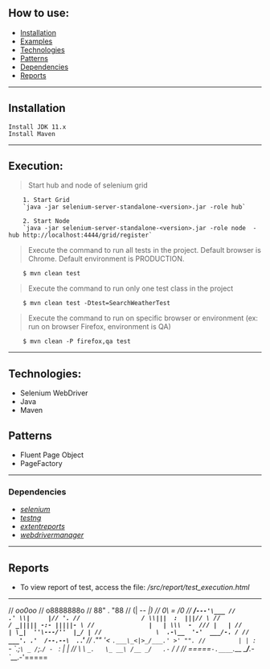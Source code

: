 ## How to use:

- [Installation](#installation)
- [Examples](#examples)
- [Technologies](#technologies)
- [Patterns](#patterns)
- [Dependencies](#dependencies)
- [Reports](#reports)

---

## Installation
```
Install JDK 11.x
Install Maven
```

---

## Execution:

> Start hub and node of selenium grid

```
	1. Start Grid
	`java -jar selenium-server-standalone-<version>.jar -role hub`

	2. Start Node
	`java -jar selenium-server-standalone-<version>.jar -role node  -hub http://localhost:4444/grid/register`
```

> Execute the command to run all tests in the project. Default browser is Chrome. Default environment is PRODUCTION.

```
	$ mvn clean test
```
> Execute the command to run only one test class in the project

```
	$ mvn clean test -Dtest=SearchWeatherTest
```

> Execute the command to run on specific browser or environment (ex: run on browser Firefox, environment is QA)

```
	$ mvn clean -P firefox,qa test
```
---

## Technologies:
- Selenium WebDriver
- Java
- Maven

## Patterns
- Fluent Page Object
- PageFactory

---

### Dependencies
* *[selenium](https://www.selenium.dev/)* 
* *[testng](https://testng.org/)* 
* *[extentreports](http://www.extentreports.com/)*
* *[webdrivermanager](https://github.com/bonigarcia/webdrivermanager)* 

---

## Reports
* To view report of test, access the file: */src/report/test_execution.html*

---


//                       _oo0oo_
//                      o8888888o
//                      88" . "88
//                      (| -_- |)
//                      0\  =  /0
//                    ___/`---'\___
//                  .' \\|     |// '.
//                 / \\|||  :  |||// \
//                / _||||| -:- |||||- \
//               |   | \\\  -  /// |   |
//               | \_|  ''\---/''  |_/ |
//               \  .-\__  '-'  ___/-. /
//             ___'. .'  /--.--\  `. .'___
//          ."" '<  `.___\_<|>_/___.' >' "".
//         | | :  `- \`.;`\ _ /`;.`/ - ` : | |
//         \  \ `_.   \_ __\ /__ _/   .-` /  /
//     =====`-.____`.___ \_____/___.-`___.-'=====
